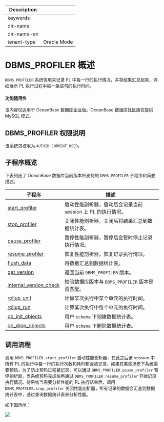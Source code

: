 | Description   |                 |
|---------------|-----------------|
| keywords      |                 |
| dir-name      |                 |
| dir-name-en   |                 |
| tenant-type   | Oracle Mode     |

# DBMS_PROFILER 概述

`DBMS_PROFILER` 系统包用来记录 PL 中每一行的执行情况，并将结果汇总起来，详细展示 PL 执行过程中每一条语句的执行时间。

<main id="notice" >
    <h4>功能适用性</h4>
    <p>该内容仅适用于 OceanBase 数据库企业版。OceanBase 数据库社区版仅提供 MySQL 模式。</p>
  </main>

## DBMS_PROFILER 权限说明

该系统包权限为 `AUTHID CURRENT_USER`。

## 子程序概览

下表列出了 OceanBase 数据库当前版本所支持的 `DBMS_PROFILER` 子程序和简要描述。

| **子程序** | **描述** |
| --- | --- |
|[start_profiler](200.start-profiler-oracle.md)|启动性能剖析器，启动后会记录当前 session 上 PL 的执行情况。|
|[stop_profiler](300.stop-profiler-oracle.md)|关闭性能剖析器，关闭后将结果汇总到数据统计表。|
|[pause_profiler](400.pause-profiler-oracle.md)|暂停性能剖析器，暂停后会暂时停止记录执行情况。|
|[resume_profiler](500.resume-profiler-oracle.md)|恢复性能剖析器，恢复记录执行情况。|
|[flush_data](600.flush-data-oracle.md)|将数据汇总到数据统计表。|
|[get_version](700.get-version-oracle.md)|返回当前 <code>DBMS_PROFILER</code> 版本。|
|[internal_version_check](800.internal-version-check-oracle.md)|校验数据库版本与 <code>DBMS_PROFILER</code> 版本是否匹配。|
|[rollup_unit](900.rollup-unit-oracle.md)|计算某次执行中某个单元的执行时间。|
|[rollup_run](1000.rollup-run-oracle.md)|计算某次执行中每个单元的执行时间。|
|[ob_init_objects](1100.ob-init-objects-oracle.md)|用户 <code>schema</code> 下创建数据统计表。|
|[ob_drop_objects](1200.ob-drop-objects-oracle.md)|用户 <code>schema</code> 下删除数据统计表。|

## 调用流程

调用 `DBMS_PROFILER.start_profiler` 启动性能剖析器，在此之后该 session 中所有 PL 的执行中每一行的执行次数和耗时都会被记录。如果在某些场景下系统需要预热，为了防止预热过程被记录，可以通过 `DBMS_PROFILER.pause_profiler` 暂停剖析器，当系统预热完成后再通过 `DBMS_PROFILER.resume_profiler` 开始记录执行情况。待系统当需要分析性能的 PL 执行结束后，调用 `DBMS_PROFILER.stop_profiler` 关闭性能剖析器，所有记录的数据会汇总到数据统计表中，通过查询数据统计表来分析性能。

如下图所示：

![](https://obbusiness-private.oss-cn-shanghai.aliyuncs.com/doc/img/observer/V4.2.3/2024.4.17.png)